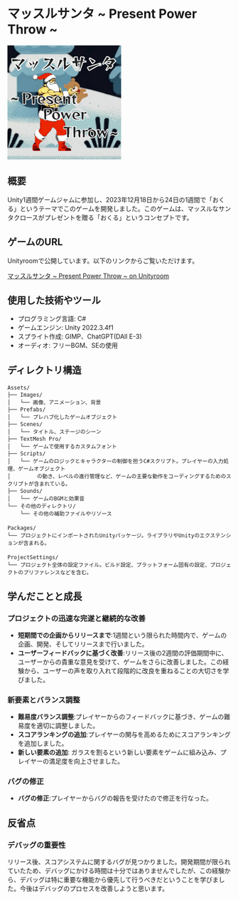 # マッスルサンタ ~ Present Power Throw ~
<img src="/icon.gif" width="256">


## 概要
Unity1週間ゲームジャムに参加し、2023年12月18日から24日の1週間で「おくる」というテーマでこのゲームを開発しました。このゲームは、マッスルなサンタクロースがプレゼントを贈る「おくる」というコンセプトです。



## ゲームのURL
Unityroomで公開しています。以下のリンクからご覧いただけます。

[マッスルサンタ ~ Present Power Throw ~ on Unityroom](https://unityroom.com/games/musclesanta_presentpowerthrow)

## 使用した技術やツール
- プログラミング言語: C#
- ゲームエンジン: Unity 2022.3.4f1
- スプライト作成: GIMP、ChatGPT(DAll E-3)
- オーディオ: フリーBGM、SEの使用

## ディレクトリ構造
```
Assets/
├── Images/
│   └── 画像、アニメーション、背景
├── Prefabs/
│   └── プレハブ化したゲームオブジェクト
├── Scenes/
│   └── タイトル、ステージのシーン
├── TextMesh Pro/
│   └── ゲームで使用するカスタムフォント
├── Scripts/
│   └── ゲームのロジックとキャラクターの制御を担うC#スクリプト。プレイヤーの入力処理、ゲームオブジェクト
│　　　　　の動き、レベルの進行管理など、ゲームの主要な動作をコーディングするためのスクリプトが含まれている。
├── Sounds/
│   └── ゲームのBGMと効果音
└── その他のディレクトリ/
    └── その他の補助ファイルやリソース

Packages/
└── プロジェクトにインポートされたUnityパッケージ。ライブラリやUnityのエクステンションが含まれる。

ProjectSettings/
└── プロジェクト全体の設定ファイル。ビルド設定、プラットフォーム固有の設定、プロジェクトのプリファレンスなどを含む。
```

## 学んだことと成長


### プロジェクトの迅速な完遂と継続的な改善
- **短期間での企画からリリースまで**:1週間という限られた時間内で、ゲームの企画、開発、そしてリリースまで行いました。
- **ユーザーフィードバックに基づく改善**:リリース後の2週間の評価期間中に、ユーザーからの貴重な意見を受けて、ゲームをさらに改善しました。この経験から、ユーザーの声を取り入れて段階的に改良を重ねることの大切さを学びました。

### 新要素とバランス調整
- **難易度バランス調整**:プレイヤーからのフィードバックに基づき、ゲームの難易度を適切に調整しました。
- **スコアランキングの追加**:プレイヤーの関与を高めるためにスコアランキングを追加しました。
- **新しい要素の追加**: ガラスを割るという新しい要素をゲームに組み込み、プレイヤーの満足度を向上させました。

### バグの修正
- **バグの修正**:プレイヤーからバグの報告を受けたので修正を行なった。

## 反省点
### デバッグの重要性
リリース後、スコアシステムに関するバグが見つかりました。開発期間が限られていたため、デバッグにかける時間は十分ではありませんでしたが、この経験から、デバッグは特に重要な機能から優先して行うべきだということを学びました。今後はデバッグのプロセスを改善しようと思います。
